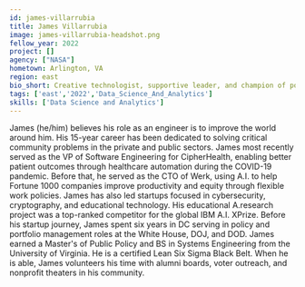 ```yaml
---
id: james-villarrubia
title: James Villarrubia
image: james-villarrubia-headshot.png
fellow_year: 2022
project: []
agency: ["NASA"]
hometown: Arlington, VA
region: east
bio_short: Creative technologist, supportive leader, and champion of positive social change through engineering.
tags: ['east','2022','Data_Science_And_Analytics']
skills: ['Data Science and Analytics']
---
```


James (he/him) believes his role as an engineer is to improve the world around him.  His 15-year career has been dedicated to solving critical community problems in the private and public sectors. James most recently served as the VP of Software Engineering for CipherHealth, enabling better patient outcomes through healthcare automation during the COVID-19 pandemic.  Before that, he served as the CTO of Werk, using A.I. to help Fortune 1000 companies improve productivity and equity through flexible work policies. James has also led startups focused in cybersecurity, cryptography, and educational technology.  His educational A.research project was a top-ranked competitor for the global IBM A.I. XPrize.  Before his startup journey, James spent six years in DC serving in policy and portfolio management roles at the White House, DOJ, and DOD. James earned a Master's of Public Policy and BS in Systems Engineering from the University of Virginia.  He is a certified Lean Six Sigma Black Belt. When he is able, James volunteers his time with alumni boards, voter outreach, and nonprofit theaters in his community. 
